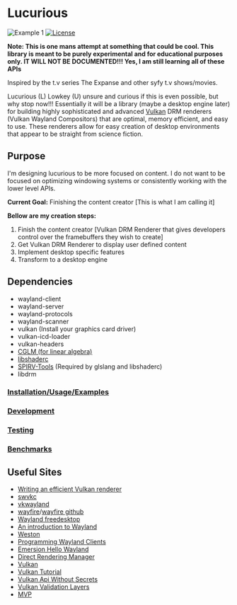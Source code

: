 # Lucurious
![Example 1](https://66.media.tumblr.com/76896cad1a8b07abc2ddd331dcc7403b/tumblr_oun56jf9mK1u2y46bo4_1280.jpg)
[![License](https://img.shields.io/badge/license-MIT-brightgreen.svg)](#license)

**Note: This is one mans attempt at something that could be cool. This library is meant to be purely experimental and for educational purposes only. IT WILL NOT BE DOCUMENTED!!! Yes, I am still learning all of these APIs**

Inspired by the t.v series The Expanse and other syfy t.v shows/movies.

Lucurious (L) Lowkey (U) unsure and curious if this is even possible, but why stop now!!! Essentially it will be a library (maybe a desktop engine later) for building highly sophisticated and advanced [Vulkan](https://www.khronos.org/vulkan/) DRM renderers (Vulkan Wayland Compositors) that are optimal, memory efficient, and easy to use. These renderers allow for easy creation of desktop environments that appear to be straight from science fiction.

## Purpose
I'm designing lucurious to be more focused on content. I do not want to be focused on optimizing windowing systems or consistently working with the lower level APIs.

**Current Goal:** Finishing the content creator [This is what I am calling it]

**Bellow are my creation steps:**
1. Finish the content creator [Vulkan DRM Renderer that gives developers control over the framebuffers they wish to create]
2. Get Vulkan DRM Renderer to display user defined content
3. Implement desktop specific features
4. Transform to a desktop engine

## Dependencies
* wayland-client
* wayland-server
* wayland-protocols
* wayland-scanner
* vulkan (Install your graphics card driver)
* vulkan-icd-loader
* vulkan-headers
* [CGLM (for linear algebra)](https://github.com/recp/cglm)
* [libshaderc](https://github.com/google/shaderc)
* [SPIRV-Tools](https://github.com/KhronosGroup/SPIRV-Tools) (Required by glslang and libshaderc)
* libdrm

### [Installation/Usage/Examples](https://github.com/EasyIP2023/lucurious-examples/)
### [Development](https://github.com/EasyIP2023/lucurious/tree/development/src)
### [Testing](https://github.com/EasyIP2023/lucurious/tree/development/tests)
### [Benchmarks](https://github.com/EasyIP2023/lucurious-benchmarks)

## Useful Sites
* [Writing an efficient Vulkan renderer](https://zeux.io/2020/02/27/writing-an-efficient-vulkan-renderer/)
* [swvkc](https://github.com/st3r4g/swvkc/)
* [vkwayland](https://bitbucket.org/cheako/vkwayland/src/master/)
* [wayfire](https://wayfire.org/)/[wayfire github](https://github.com/WayfireWM/wayfire)
* [Wayland freedesktop](https://wayland.freedesktop.org/)
* [An introduction to Wayland](https://drewdevault.com/2017/06/10/Introduction-to-Wayland.html)
* [Weston](https://github.com/wayland-project/weston)
* [Programming Wayland Clients](https://jan.newmarch.name/Wayland/index.html)
* [Emersion Hello Wayland](https://github.com/emersion/hello-wayland)
* [Direct Rendering Manager](https://dri.freedesktop.org/wiki/DRM/)
* [Vulkan](https://vulkan.lunarg.com)
* [Vulkan Tutorial](https://vulkan-tutorial.com/)
* [Vulkan Api Without Secrets](https://software.intel.com/en-us/articles/api-without-secrets-introduction-to-vulkan-part-1)
* [Vulkan Validation Layers](https://gpuopen.com/using-the-vulkan-validation-layers/)
* [MVP](https://jsantell.com/model-view-projection)
